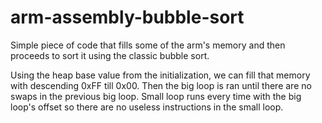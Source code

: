 # arm-assembly-bubble-sort
Simple piece of code that fills some of the arm's memory and then proceeds to sort it using the classic bubble sort.

Using the heap base value from the initialization, we can fill that memory with descending 0xFF till 0x00.
Then the big loop is ran until there are no swaps in the previous big loop.
Small loop runs every time with the big loop's offset so there are no useless instructions in the small loop.
